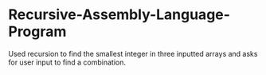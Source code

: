 # Recursive-Assembly-Language-Program
Used recursion to find the smallest integer in three inputted arrays and asks for user input to find a combination.
